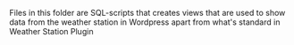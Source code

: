Files in this folder are SQL-scripts that creates views that are used to show data from the weather station in Wordpress apart from what's standard in Weather Station Plugin
